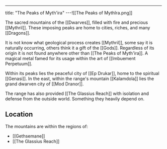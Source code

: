 ---
title: "The Peaks of Myth'ira"
---![[The Peaks of MythIra.png]]

The sacred mountains of the [[Dwarves]], filled with fire and precious [[Mythril]]. These imposing peaks are home to cities, riches, and many [[Dragons]].

It is not know what geological process creates [[Mythril]], some say it is naturally occurring, others think it a gift of the [[Gods]]. Regardless of its origin it is not found anywhere other than [[The Peaks of Myth'ira]]. A magical metal famed for its usage within the art of [[Imbuement Perpetuum]].

Within its peaks lies the peaceful city of [[Ep Drukar]], home to the spiritual [[Genasi]]. In the east, within the range's mountain [[Kalamdola]] lies the grand dwarven city of [[Mod Dranor]].

The range has also provided [[The Glassius Reach]] with isolation and defense from the outside world. Something they heavily depend on.

## Location
The mountains are within the regions of:
- [[Gethsemane]]
- [[The Glassius Reach]]